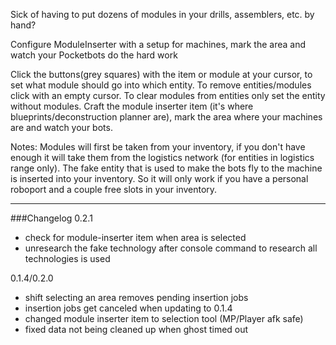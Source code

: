 Sick of having to put dozens of modules in your drills, assemblers, etc. by hand?

Configure ModuleInserter with a setup for machines, mark the area and watch your Pocketbots do the hard work

Click the buttons(grey squares) with the item or module at your cursor, to set what module should go into which entity. To remove entities/modules click with an empty cursor.
To clear modules from entities only set the entity without modules.
Craft the module inserter item (it's where blueprints/deconstruction planner are), mark the area where your machines are and watch your bots.

Notes:
    Modules will first be taken from your inventory, if you don't have enough it will take them from the logistics network (for entities in logistics range only). The fake entity that is used to make the bots fly to the machine is inserted into your inventory. So it will only work if you have a personal roboport and a couple free slots in your inventory.

***
###Changelog
0.2.1

- check for module-inserter item when area is selected
- unresearch the fake technology after console command to research all technologies is used

0.1.4/0.2.0

- shift selecting an area removes pending insertion jobs
- insertion jobs get canceled when updating to 0.1.4
- changed module inserter item to selection tool (MP/Player afk safe)
- fixed data not being cleaned up when ghost timed out